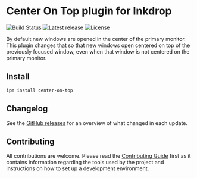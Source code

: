 # Center On Top plugin for Inkdrop

[![Build Status](https://github.com/jmerle/inkdrop-center-on-top/workflows/Build/badge.svg)](https://github.com/jmerle/inkdrop-center-on-top/actions?query=workflow%3ABuild)
[![Latest release](https://img.shields.io/github/v/release/jmerle/inkdrop-center-on-top)](https://my.inkdrop.app/plugins/center-on-top)
[![License](https://img.shields.io/github/license/jmerle/inkdrop-center-on-top)](https://github.com/jmerle/inkdrop-center-on-top/blob/master/LICENSE)

By default new windows are opened in the center of the primary monitor. This plugin changes that so that new windows open centered on top of the previously focused window, even when that window is not centered on the primary monitor.

## Install

```
ipm install center-on-top
```

## Changelog

See the [GitHub releases](https://github.com/jmerle/inkdrop-center-on-top/releases) for an overview of what changed in each update.

## Contributing

All contributions are welcome. Please read the [Contributing Guide](https://github.com/jmerle/inkdrop-center-on-top/blob/master/CONTRIBUTING.md) first as it contains information regarding the tools used by the project and instructions on how to set up a development environment.
